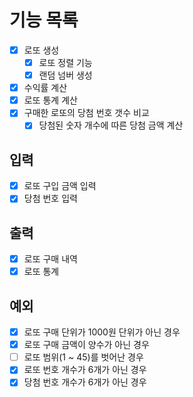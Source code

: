 # 기능 목록
- [x] 로또 생성
  - [x] 로또 정렬 기능
  - [X] 랜덤 넘버 생성
- [x] 수익률 계산
- [x] 로또 통계 계산
- [X] 구매한 로또의 당첨 번호 갯수 비교
    - [X] 당첨된 숫자 개수에 따른 당첨 금액 계산

## 입력
- [x] 로또 구입 금액 입력
- [x] 당첨 번호 입력

## 출력
- [x] 로또 구매 내역
- [x] 로또 통계

## 예외
- [X] 로또 구매 단위가 1000원 단위가 아닌 경우
- [X] 로또 구매 금액이 양수가 아닌 경우
- [ ] 로또 범위(1 ~ 45)를 벗어난 경우
- [x] 로또 번호 개수가 6개가 아닌 경우
- [x] 당첨 번호 개수가 6개가 아닌 경우
